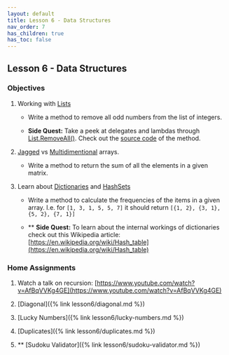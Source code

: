 ```yaml
---
layout: default
title: Lesson 6 - Data Structures
nav_order: 7
has_children: true
has_toc: false
---
```


## Lesson 6 - Data Structures 

### Objectives

1. Working with [Lists](https://www.c-sharpcorner.com/article/c-sharp-list/)

   * Write a method to remove all odd numbers from the list of integers.

   * **Side Quest:** Take a peek at delegates and lambdas through [List.RemoveAll()](https://learn.microsoft.com/en-us/dotnet/api/system.collections.generic.list-1.removeall?view=net-7.0). Check out the [source code](https://referencesource.microsoft.com/#mscorlib/system/collections/generic/list.cs,82567b42bbfc416e,references) of the method.

2. [Jagged](https://learn.microsoft.com/en-us/dotnet/csharp/programming-guide/arrays/jagged-arrays) vs [Multidimentional](https://learn.microsoft.com/en-us/dotnet/csharp/programming-guide/arrays/multidimensional-arrays) arrays.

   * Write a method to return the sum of all the elements in a given matrix.

3. Learn about [Dictionaries](https://www.c-sharpcorner.com/UploadFile/mahesh/dictionary-in-C-Sharp/) and [HashSets](https://www.infoworld.com/article/3586972/how-to-use-hashset-in-csharp.html)

   * Write a method to calculate the frequencies of the items in a given array. I.e. for `[1, 3, 1, 5, 5, 7]` it should return `[{1, 2}, {3, 1}, {5, 2}, {7, 1}]`

   * \*\* **Side Quest:** To learn about the internal workings of dictionaries check out this Wikipedia article: [https://en.wikipedia.org/wiki/Hash_table](https://en.wikipedia.org/wiki/Hash_table) 

### Home Assignments

1. Watch a talk on recursion: [https://www.youtube.com/watch?v=AfBqVVKg4GE](https://www.youtube.com/watch?v=AfBqVVKg4GE) 

2. [Diagonal]({% link lesson6/diagonal.md %})

3. [Lucky Numbers]({% link lesson6/lucky-numbers.md %})

4. [Duplicates]({% link lesson6/duplicates.md %})

5. \*\* [Sudoku Validator]({% link lesson6/sudoku-validator.md %})



